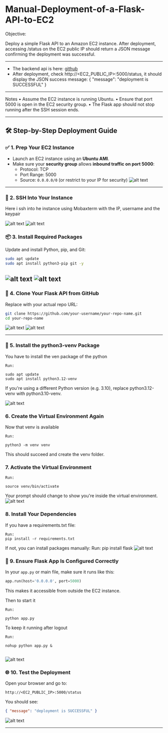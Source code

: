 # Manual-Deployment-of-a-Flask-API-to-EC2
Objective:

Deploy a simple Flask API to an Amazon EC2 instance. After deployment, accessing /status on the EC2 public IP should return a JSON message confirming the deployment was successful.
________________________________________
-	The backend api is here: [github](https://github.com/royalteegee/newlife-practice.git)
-	After deployment, check http://<EC2_PUBLIC_IP>:5000/status, it should display the JSON success message: { "message": "deployment is SUCCESSFUL" }
________________________________________
Notes
•	Assume the EC2 instance is running Ubuntu.
•	Ensure that port 5000 is open in the EC2 security group.
•	The Flask app should not stop running after the SSH session ends.



---

## 🛠️ Step-by-Step Deployment Guide

### ✅ 1. **Prep Your EC2 Instance**
- Launch an EC2 instance using an **Ubuntu AMI**.
- Make sure your **security group** allows **inbound traffic on port 5000**:
  - Protocol: TCP
  - Port Range: 5000
  - Source: `0.0.0.0/0` (or restrict to your IP for security)
![alt text](./screenshot/image-1.png)
---

### 🔐 2. **SSH Into Your Instance**

Here i ssh into he instance using Mobaxterm
with the IP, username and the keypair

![alt text](<screenshot/Screenshot 2025-08-20 194800.png>)
![alt text](<screenshot/Screenshot 2025-08-20 194825.png>)

### 📦 3. **Install Required Packages**
Update and install Python, pip, and Git:
```bash
sudo apt update
sudo apt install python3-pip git -y
```
![alt text](./screenshot/image.png)
![alt text](<screenshot/Screenshot 2025-08-20 195116.png>)
---

### 📁 4. **Clone Your Flask API from GitHub**
Replace with your actual repo URL:
```bash
git clone https://github.com/your-username/your-repo-name.git
cd your-repo-name
```
![alt text](<screenshot/Screenshot 2025-08-20 195405.png>)
![alt text](<screenshot/Screenshot 2025-08-20 195511.png>)


---

### 🧪 5.  Install the python3-venv Package
You have to install the ven package of the python 
```
Run:

sudo apt update
sudo apt install python3.12-venv
```

If you're using a different Python version (e.g. 3.10), replace python3.12-venv with python3.10-venv.

![alt text](<screenshot/Screenshot 2025-08-20 200213.png>)


### 6. Create the Virtual Environment Again
Now that venv is available 
```
Run:

python3 -m venv venv
```

This should succeed and create the venv folder.

 ### 7. Activate the Virtual Environment
 ```
Run:

source venv/bin/activate
```

Your prompt should change to show you're inside the virtual environment.
![alt text](<screenshot/Screenshot 2025-08-20 200511.png>)

 ### 8. Install Your Dependencies
If you have a requirements.txt file:
```
Run:
pip install -r requirements.txt

```
If not, you can install packages manually:
Run:
pip install flask
![alt text](<screenshot/Screenshot 2025-08-20 200833.png>)


### 🧠 9. **Ensure Flask App Is Configured Correctly**
In your `app.py` or main file, make sure it runs like this:
```python
app.run(host='0.0.0.0', port=5000)
```
This makes it accessible from outside the EC2 instance.



Then to start it
```
Run: 

python app.py
```

To keep it running after logout
```
Run: 

nohup python app.py &


```
![alt text](<screenshot/Screenshot 2025-08-20 201017.png>)


### 🌐 10. **Test the Deployment**
Open your browser and go to:
```
http://<EC2_PUBLIC_IP>:5000/status
```

You should see:
```json
{ "message": "deployment is SUCCESSFUL" }
```
![alt text](<screenshot/Screenshot 2025-08-20 201143.png>)

---
